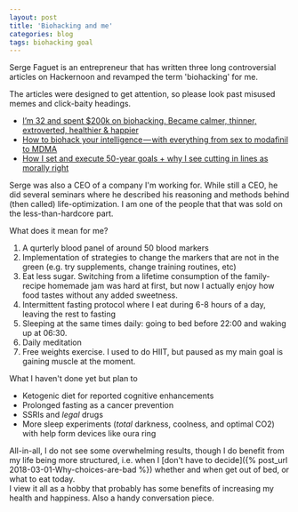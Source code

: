 ```yaml
---
layout: post
title: 'Biohacking and me'
categories: blog
tags: biohacking goal
---
```


Serge Faguet is an entrepreneur that has written three long controversial articles on Hackernoon and revamped the term 'biohacking' for me.  

The articles were designed to get attention, so please look past misused memes and click-baity headings.

* [I’m 32 and spent $200k on biohacking. Became calmer, thinner, extroverted, healthier & happier](https://hackernoon.com/im-32-and-spent-200k-on-biohacking-became-calmer-thinner-extroverted-healthier-happier-2a2e846ae113)
* [How to biohack your intelligence — with everything from sex to modafinil to MDMA](https://hackernoon.com/biohack-your-intelligence-now-or-become-obsolete-97cdd15e395f)
* [How I set and execute 50-year goals + why I see cutting in lines as morally right](https://hackernoon.com/how-i-set-and-execute-50-year-goals-why-i-see-cutting-in-lines-as-morally-right-f4d0ce28574f)  


Serge was also a CEO of a company I'm working for. While still a CEO, he did several seminars where he described his reasoning and methods behind (then called) life-optimization. I am one of the people that that was sold on the less-than-hardcore part.  

What does it mean for me? 

1. A qurterly blood panel of around 50 blood markers 
1. Implementation of strategies to change the markers that are not in the green (e.g. try supplements, change training routines, etc)
1. Eat less sugar. Switching from a lifetime consumption of the family-recipe homemade jam was hard at first, but now I actually enjoy how food tastes without any added sweetness.
1. Intermittent fasting protocol where I eat during 6-8 hours of a day, leaving the rest to fasting
1. Sleeping at the same times daily: going to bed before 22:00 and waking up at 06:30.
1. Daily meditation
1. Free weights exercise. I used to do HIIT, but paused as my main goal is gaining muscle at the moment.

  
What I haven't done yet but plan to

* Ketogenic diet for reported cognitive enhancements
* Prolonged fasting as a cancer prevention
* SSRIs and _legal_ drugs
* More sleep experiments (_total_ darkness, coolness, and optimal CO2) with help form devices like oura ring


All-in-all, I do not see some overwhelming results, though I do benefit from my life being more structured, i.e. when I [don't have to decide]({% post_url 2018-03-01-Why-choices-are-bad %}) whether and when get out of bed, or what to eat today.  
I view it all as a hobby that probably has some benefits of increasing my health and happiness. Also a handy conversation piece.


